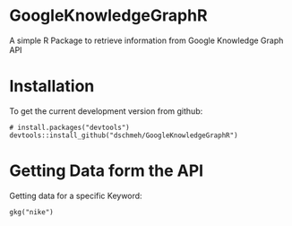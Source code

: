 # GoogleKnowledgeGraphR
A simple R Package to retrieve information from Google Knowledge Graph API

# Installation 
To get the current development version from github:

```
# install.packages("devtools")
devtools::install_github("dschmeh/GoogleKnowledgeGraphR")
```

# Getting Data form the API
Getting data for a specific Keyword:
```
gkg("nike")
```
